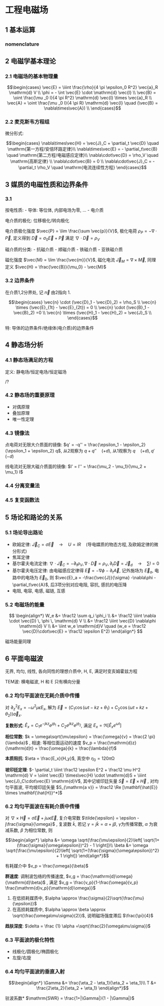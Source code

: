 # 工程电磁场

## 1 基本运算

### nomenclature

## 2 电磁学基本理论

### 2.1 电磁场的基本物理量

$$\begin{cases}
    \vec{E} = \iiint \frac{\rho}{4 \pi \epsilon_0 R^2} \vec{a}_R \mathrm{d} V \\
    \phi = - \int \vec{E} \cdot \mathrm{d} \vec{l} \\
    \vec{B} = \oint \frac{\mu _0 I}{4 \pi R^2} \mathrm{d} \vec{l} \times \vec{a}_R \\
    \vec{A} = \oint \frac{\mu _0 I}{4 \pi R} \mathrm{d} \vec{l} \quad (\vec{B} = \nabla\times\vec{A}) \\ 
\end{cases}$$

### 2.2 麦克斯韦方程组

微分形式:

$$\begin{cases}
    \nabla\times\vec{H} = \vec{J}_C + \partial_t \vec{D} \quad \mathrm{第一方程/安倍环路定律}\\
    \nabla\times\vec{E} = - \partial_t\vec{B} \quad \mathrm{第二方程/电磁感应定律}\\
    \nabla\cdot\vec{D} = \rho_V \quad \mathrm{高斯定律} \\
    \nabla\cdot\vec{B} = 0 \\
    \nabla\cdot\vec{J}_C = - \partial_t \rho_V \quad \mathrm{电流连续性方程}
\end{cases}$$

## 3 媒质的电磁性质和边界条件

### 3.1 

按电性质:
    - 导体: 等位体, 内部电场为零, ...
    - 电介质

电介质的极化: 位移极化/转向极化

电介质极化强度 $\vec{P} = \lim \frac{\sum \vec{p}}{V}$, 极化电荷 $\rho_P = -\nabla\cdot\vec{P}$,
定义得到 $\vec{D} = \sigma_0 \vec{E} + \vec{P}$ 满足 $\nabla\cdot\vec{D}=\rho_V$

磁介质的分类:
    - 抗磁介质
    - 顺磁介质
    - 铁磁介质
    - 亚铁磁介质

磁化强度 $\vec{M} = \lim \frac{\vec{m}}{V}$, 磁化电流 $\vec{J}_M = \nabla\times \vec{M}$,
同理定义 $\vec{H} = \frac{\vec{B}}{\mu_0} - \vec{M}$

### 3.2 边界条件

在介质1,2分界处, 记 $\vec{n}$ 由2指向 1.

$$\begin{cases}
    \vec{n} \cdot (\vec{D}_1 - \vec{D}_2) = \rho_S \\
    \vec{n} \times (\vec{E}_{1t} - \vec{E}_{2t}) = 0 \\
    \vec{n} \cdot (\vec{B}_1 - \vec{B}_2) =0 \\
    \vec{n} \times (\vec{H}_1 - \vec{H}_2) = \vec{J}_S \\ 
\end{cases}$$

特: 导体的边界条件/绝缘体(电介质)的边界条件

## 4 静态场分析

### 4.1 静态场满足的方程

定义: 静电场/恒定电场/恒定磁场

/?

### 4.2 静态场的重要原理

- 对偶原理
- 叠加原理
- 唯一性定理

### 4.3 镜像法

点电荷对无限大介质面的镜像: $q' = -q'' = \frac{\epsilon_1 - \epsilon_2}{\epsilon_1 + \epsilon_2} q$,
从2观察为 $q+q'' \quad (+d)$, 从1观察为 $q \quad (+d) ,\, q' \quad (-d)$

线电流对无限大磁介质面的镜像: $I' = I'' = \frac{\mu_2 - \mu_1}{\mu_2 + \mu_1} I$


### 4.4 分离变量法
### 4.5 复变函数法

## 5 场论和路论的关系

### 5.1 场论导出路论

- 欧姆定律: $\vec{J}_C = \sigma \vec{E} \quad \to \quad U = IR \quad (\mathrm{导电媒质的物态方程, 及欧姆定律的微分形式})$
- 焦耳定律
- 基尔霍夫电流定律: $\nabla\cdot\vec{J}_C = - \partial_t \rho_V ,\, \nabla\cdot\vec{D} = \rho_V ,\, \partial_t \vec{D} = \vec{J}_d \quad \to \quad \sum I = 0$
- 基尔霍夫电压定律: 由电磁感应定律得 $\vec{E} = -\nabla\phi - \partial _t \vec{A}$, 记外施场为 $\vec{E}_a$, 电路中的电场为 $\vec{E}_0$, 则 $\vec{E}_a = -\frac{\vec{J}}{\sigma} -\nabla\phi - \partial_t\vec{A}$, 后3项分别对应电阻, 容抗, 感抗的电压降
- 电阻, 电容, 电感, 磁链, 互感

### 5.2 电磁场的能量

$$
\begin{align*}
     W_e &= \frac12 \sum q_i \phi_i \\
         &= \frac12 \iiint \nabla \cdot \vec{D} \, \phi \, \mathrm{d} V \\
         &= \frac12 \iiint \vec{D} \nabla\phi \mathrm{d} V \\
         &= \iint w_e \mathrm{d}V \quad (w_e = \frac12 \vec{D}\cdot\vec{E} = \frac12 \epsilon E^2)
\end{align*}
$$

磁场能量同理

## 6 平面电磁波

无界, 均匀, 线性, 各向同性的理想介质中, H, E, 满足时变亥姆霍兹方程

TEM波: 横电磁波, H 和 E 只有横向分量

### 6.2 均匀平面波在无耗介质中传播

对 $\partial ^2 _z E_x = - \omega^2 \mu\epsilon E_x$, 
解为 $\vec{E} = \left(C_1 \cos(\omega t - k z + \theta_1) + C_2 \cos(\omega t + k z + \theta_2)\right)\vec{a}_x$.

**复数形式**: $\hat{E}_x = C_1 e^{- j k z} e^{j \theta_1} + C_2 e^{j k z} e^{j \theta_2}$,
满足 $E_x = \Re[\hat{E}_x e^{\omega t}]$

**相位常数**: $k = \omega\sqrt{\mu\epsilon} = \frac{\omega}{v} = \frac{2 \pi}{\lambda}$
, 相速: 等相位面运动的速度 $v_p = \frac{\mathrm{d}z}{\mathrm{d}t} = \frac{\omega}{k} = \frac{\lambda}{f}$

**本质阻抗**: $\eta = \frac{E_x}{H_y}$, 真空中 $\eta_0 = 120 \pi \mathrm{\Omega}$

**坡印廷定理**: $- \partial_t \iiint \frac12 \epsilon E^2 + \frac12 \mu H^2 \mathrm{d} V = \oiint \vec{E} \times\vec{H} \cdot \mathrm{d}S + \iiint \vec{J}_C\cdot\vec{E} \mathrm{d}V$,
其中记坡印廷矢量 $\vec{S} = \vec{E}\times\vec{H}$
, 对均匀平面波, 平均坡印廷矢量 $S_{\mathrm{a v}} = \frac12 \Re [\mathbf{\hat{E}} \times \mathbf{\hat{H}}^*]$


### 6.2 均匀平面波在有耗介质中传播

对 $\nabla \times \vec{H} = \sigma\vec{E} + j\omega\epsilon \vec{E}$,
复介电常数 $\tilde{\epsilon} = \epsilon - j\frac{\sigma}{\omega}$
, 复波数 $\tilde{k}$, 若记 $\gamma = j \tilde{k} = \alpha + j \beta$,
$\gamma$为传播常数, $\alpha$ 为衰减系数, $\beta$ 为相位常数, 则

$$\begin{align*}
    \alpha &= \omega \sqrt{\frac{\mu\epsilon}{2}\left[ \sqrt{1+(\frac{\sigma}{\omega\epsilon})^2} - 1 \right]}\\
    \beta &= \omega \sqrt{\frac{\mu\epsilon}{2}\left[ \sqrt{1+(\frac{\sigma}{\omega\epsilon})^2} + 1 \right]}
\end{align*}$$

有耗媒介中 $v_p = \frac{\omega}{\beta}$

**群速度**: 调制波包络的传播速度, $v_g = \frac{\mathrm{d}\omega}{\mathrm{d}\beta}$
, 满足 $v_g = \frac{v_p}{1-\frac{\omega}{v_p} \frac{\mathrm{d}v_p}{\mathrm{d}\omega}}$

1. 在低损耗媒质中, $\alpha \approx \frac{\sigma}{2}\sqrt{\frac{\mu}{\epsilon}}$
2. 在高损耗媒质中, $\alpha \approx \beta \approx \sqrt{\frac{\omega\mu\sigma}{2}}$, 说明磁场强度滞后 $\frac{\pi}{4}$

**趋肤深度**: $\delta = \frac {1} \alpha =\sqrt{\frac{2}{\omega\mu\sigma}}$

### 6.3 平面波的极化特性

- 线极化/圆极化/椭圆极化
- 左旋/右旋

### 6.4 均匀平面波的垂直入射

$$\begin{align*}
    \Gamma &= \frac{\eta_2 - \eta_1}{\eta_2 + \eta_1}\\
    T &= \frac{2\eta_2}{\eta_2 + \eta_1}
\end{align*}$$

驻波系数\* $\mathrm{SWR} = \frac{1+|\Gamma|}{1 - |\Gamma|}$
